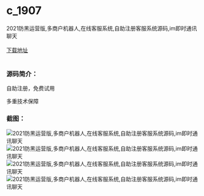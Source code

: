 # c_1907
2021防黑运营版,多商户机器人,在线客服系统,自助注册客服系统源码,im即时通讯聊天
<br/></br>
[下载地址](https://www.uuid2.com/1907.html "下载地址")
<br/></br>
<h3>源码简介：</h3>
<p>自助注册，免费试用<p>
<p>多重技术保障<p>
<h3>截图：</h3>
<img src="https://www.uuid2.com/wp-content/uploads/img/uimage/59761640314482.jpg" alt="2021防黑运营版,多商户机器人,在线客服系统,自助注册客服系统源码,im即时通讯聊天"><img src="https://www.uuid2.com/wp-content/uploads/img/uimage/13561640314482.jpg" alt="2021防黑运营版,多商户机器人,在线客服系统,自助注册客服系统源码,im即时通讯聊天"><img src="https://www.uuid2.com/wp-content/uploads/img/uimage/22441640314483.jpg" alt="2021防黑运营版,多商户机器人,在线客服系统,自助注册客服系统源码,im即时通讯聊天"><img src="https://www.uuid2.com/wp-content/uploads/img/uimage/63231640314484.jpg" alt="2021防黑运营版,多商户机器人,在线客服系统,自助注册客服系统源码,im即时通讯聊天">
